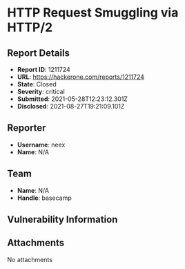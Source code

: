 # HTTP Request Smuggling via HTTP/2

## Report Details
- **Report ID**: 1211724
- **URL**: https://hackerone.com/reports/1211724
- **State**: Closed
- **Severity**: critical
- **Submitted**: 2021-05-28T12:23:12.301Z
- **Disclosed**: 2021-08-27T19:21:09.101Z

## Reporter
- **Username**: neex
- **Name**: N/A

## Team
- **Name**: N/A
- **Handle**: basecamp

## Vulnerability Information


## Attachments
No attachments
